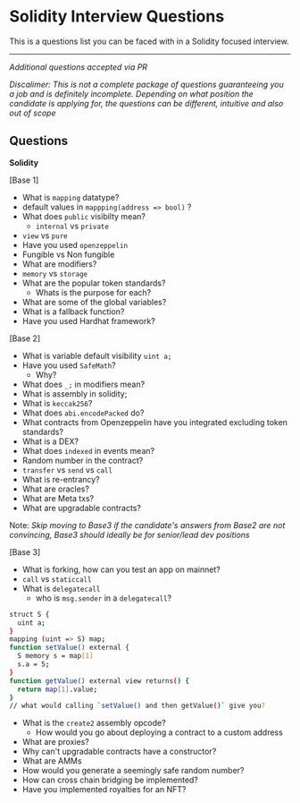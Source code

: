 # Solidity Interview Questions

This is a questions list you can be faced with in a Solidity focused interview.

---

_Additional questions accepted via PR_

_Discalimer: This is not a complete package of questions guaranteeing you a job and is definitely incomplete. Depending on what position the candidate is applying for, the questions can be different, intuitive and also out of scope_

## Questions

**Solidity**

[Base 1]

- What is `mapping` datatype?
- default values in `mappping(address => bool)` ?
- What does `public` visibilty mean?
  - `internal` vs `private`
- `view` vs `pure`
- Have you used `openzeppelin`
- Fungible vs Non fungible
- What are modifiers?
- `memory` vs `storage`
- What are the popular token standards?
  - Whats is the purpose for each?
- What are some of the global variables?
- What is a fallback function?
- Have you used Hardhat framework?

[Base 2]

- What is variable default visibility `uint a;`
- Have you used `SafeMath`?
  - Why?
- What does `_;` in modifiers mean?
- What is assembly in solidity;
- What is `keccak256`?
- What does `abi.encodePacked` do?
- What contracts from Openzeppelin have you integrated excluding token standards?
- What is a DEX?
- What does `indexed` in events mean?
- Random number in the contract?
- `transfer` vs `send` vs `call`
- What is re-entrancy?
- What are oracles?
- What are Meta txs?
- What are upgradable contracts?

Note: _Skip moving to Base3 if the candidate's answers from Base2 are not convincing, Base3 should ideally be for senior/lead dev positions_

[Base 3]

- What is forking, how can you test an app on mainnet?
- `call` vs `staticcall` 
- What is `delegatecall`
  - who is `msg.sender` in a `delegatecall`?

```sh
struct S {
  uint a;
}
mapping (uint => S) map;
function setValue() external {
  S memory s = map[1]
  s.a = 5;
}
function getValue() external view returns() {
  return map[1].value;
}
// what would calling `setValue() and then getValue()` give you?
```

- What is the `create2` assembly opcode?
  - How would you go about deploying a contract to a custom address
- What are proxies?
- Why can't upgradable contracts have a constructor?
- What are AMMs
- How would you generate a seemingly safe random number?
- How can cross chain bridging be implemented?
- Have you implemented royalties for an NFT?
